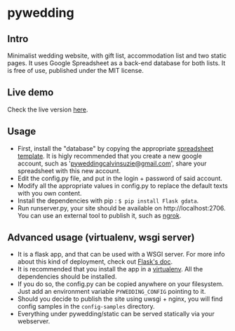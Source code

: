 # pywedding
## Intro
Minimalist wedding website, with gift list, accommodation list and two static pages. It uses
Google Spreadsheet as a back-end database for both lists. It is free of use, published under 
the MIT license.

## Live demo
Check the live version [here](http://pywedding.garnier.wf).

## Usage
  * First, install the "database" by copying the appropriate [spreadsheet template](). It is higly recommended 
that you create a new google account, such as 'pyweddingcalvinsuzie@gmail.com', share your spreadsheet with
this new account.
  * Edit the config.py file, and put in the login + password of said account.
  * Modify all the appropriate values in config.py to replace the default texts with you own content.
  * Install the dependencies with pip : `$ pip install Flask gdata`.
  * Run runserver.py, your site should be available on http://localhost:2706.
You can use an external tool to  publish it, such as [ngrok](https://ngrok.com/).

## Advanced usage (virtualenv, wsgi server)
  * It is a flask app, and that can be used with a WSGI server. For more info about this kind of deployment, 
check out [Flask's doc](http://flask.pocoo.org/docs/0.10/deploying/uwsgi/).
  * It is recommended that you install the app in a [virtualenv](https://virtualenv.pypa.io/en/latest/).
All the dependencies should be installed.
  * If you do so, the config.py can be copied anywhere on your filesystem. Just add an environment 
variable `PYWEDDING_CONFIG` pointing to it.
  * Should you decide to publish the site using uwsgi + nginx, you will find config samples in the `config-samples`
directory.
  * Everything under pywedding/static can be served statically via your webserver.
